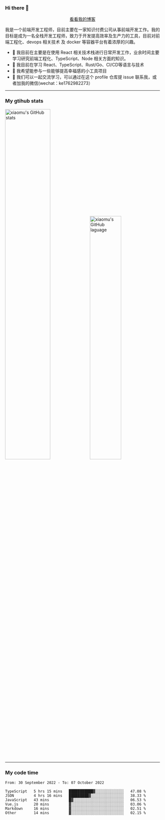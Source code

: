 ### Hi there 👋

<p align="center">
  <a href="https://blog.realjacket.site/">看看我的博客</a>
</p>

我是一个前端开发工程师，目前主要在一家知识付费公司从事前端开发工作。我的目标是成为一名全栈开发工程师，致力于开发提高效率及生产力的工具，目前对前端工程化、devops 相关技术 及 docker 等容器平台有着浓厚的兴趣。

- 🔭 我目前在主要是在使用 React 相关技术栈进行日常开发工作，业余时间主要学习研究前端工程化、TypeScript、Node 相关方面的知识。
- 🌱 我目前在学习 React、TypeScript、Rust/Go、CI/CD等语言与技术
- 👯 我希望能参与一些能够提高幸福感的小工具项目
- 💬 我们可以一起交流学习，可以通过在这个 profile 仓库提 issue 联系我，或者加我的微信(wechat：ke1762982273）

***

### My gtihub stats

<a><img src="https://github-readme-stats.vercel.app/api?username=real-jacket" title="xiaomu's GitHub stats" alt="xiaomu's GitHub stats" style="width:54%;"/></a>
<a><img src="https://github-readme-stats.vercel.app/api/top-langs/?username=real-jacket&layout=compact" title="xiaomu's GitHub laguage" alt="xiaomu's GitHub laguage" style="width:45%;"/><a/>

***

### My code time

<!--START_SECTION:waka-->

```text
From: 30 September 2022 - To: 07 October 2022

TypeScript   5 hrs 15 mins   ███████████▓░░░░░░░░░░░░░   47.08 %
JSON         4 hrs 16 mins   █████████▓░░░░░░░░░░░░░░░   38.33 %
JavaScript   43 mins         █▓░░░░░░░░░░░░░░░░░░░░░░░   06.53 %
Vue.js       20 mins         ▓░░░░░░░░░░░░░░░░░░░░░░░░   03.06 %
Markdown     16 mins         ▓░░░░░░░░░░░░░░░░░░░░░░░░   02.51 %
Other        14 mins         ▓░░░░░░░░░░░░░░░░░░░░░░░░   02.15 %
```

<!--END_SECTION:waka-->
